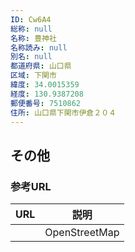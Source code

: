 ```yaml
---
ID: Cw6A4
総称: null
名称: 豊神社
名称読み: null
別名: null
都道府県: 山口県
区域: 下関市
緯度: 34.0015359
経度: 130.9387208
郵便番号: 7510862
住所: 山口県下関市伊倉２０４
---
```


## その他

### 参考URL

| URL | 説明          |
| --- | ------------- |
|     | OpenStreetMap |
